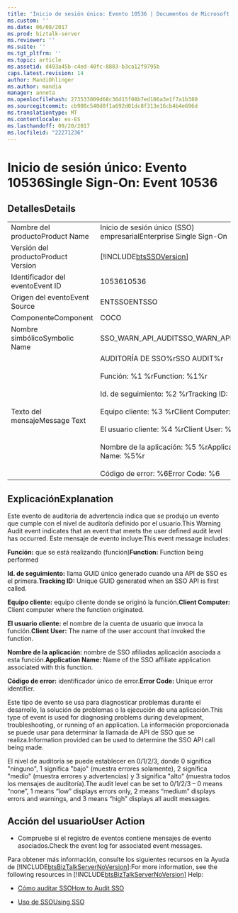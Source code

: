 ```yaml
---
title: 'Inicio de sesión único: Evento 10536 | Documentos de Microsoft'
ms.custom: ''
ms.date: 06/08/2017
ms.prod: biztalk-server
ms.reviewer: ''
ms.suite: ''
ms.tgt_pltfrm: ''
ms.topic: article
ms.assetid: d493a45b-c4ed-40fc-8803-b3ca12f9795b
caps.latest.revision: 14
author: MandiOhlinger
ms.author: mandia
manager: anneta
ms.openlocfilehash: 273533009d68c36d15f08b7ed106a3e1f7a1b380
ms.sourcegitcommit: cb908c540d8f1a692d01dc8f313e16cb4b4e696d
ms.translationtype: MT
ms.contentlocale: es-ES
ms.lasthandoff: 09/20/2017
ms.locfileid: "22271236"
---
```

# <a name="single-sign-on-event-10536"></a><span data-ttu-id="7c9cb-102">Inicio de sesión único: Evento 10536</span><span class="sxs-lookup"><span data-stu-id="7c9cb-102">Single Sign-On: Event 10536</span></span>
## <a name="details"></a><span data-ttu-id="7c9cb-103">Detalles</span><span class="sxs-lookup"><span data-stu-id="7c9cb-103">Details</span></span>  
  
|||  
|-|-|  
|<span data-ttu-id="7c9cb-104">Nombre del producto</span><span class="sxs-lookup"><span data-stu-id="7c9cb-104">Product Name</span></span>|<span data-ttu-id="7c9cb-105">Inicio de sesión único (SSO) empresarial</span><span class="sxs-lookup"><span data-stu-id="7c9cb-105">Enterprise Single Sign-On</span></span>|  
|<span data-ttu-id="7c9cb-106">Versión del producto</span><span class="sxs-lookup"><span data-stu-id="7c9cb-106">Product Version</span></span>|[!INCLUDE[btsSSOVersion](../includes/btsssoversion-md.md)]|  
|<span data-ttu-id="7c9cb-107">Identificador del evento</span><span class="sxs-lookup"><span data-stu-id="7c9cb-107">Event ID</span></span>|<span data-ttu-id="7c9cb-108">10536</span><span class="sxs-lookup"><span data-stu-id="7c9cb-108">10536</span></span>|  
|<span data-ttu-id="7c9cb-109">Origen del evento</span><span class="sxs-lookup"><span data-stu-id="7c9cb-109">Event Source</span></span>|<span data-ttu-id="7c9cb-110">ENTSSO</span><span class="sxs-lookup"><span data-stu-id="7c9cb-110">ENTSSO</span></span>|  
|<span data-ttu-id="7c9cb-111">Componente</span><span class="sxs-lookup"><span data-stu-id="7c9cb-111">Component</span></span>|<span data-ttu-id="7c9cb-112">CO</span><span class="sxs-lookup"><span data-stu-id="7c9cb-112">CO</span></span>|  
|<span data-ttu-id="7c9cb-113">Nombre simbólico</span><span class="sxs-lookup"><span data-stu-id="7c9cb-113">Symbolic Name</span></span>|<span data-ttu-id="7c9cb-114">SSO_WARN_API_AUDIT</span><span class="sxs-lookup"><span data-stu-id="7c9cb-114">SSO_WARN_API_AUDIT</span></span>|  
|<span data-ttu-id="7c9cb-115">Texto del mensaje</span><span class="sxs-lookup"><span data-stu-id="7c9cb-115">Message Text</span></span>|<span data-ttu-id="7c9cb-116">AUDITORÍA DE SSO%r</span><span class="sxs-lookup"><span data-stu-id="7c9cb-116">SSO AUDIT%r</span></span><br /><br /> <span data-ttu-id="7c9cb-117">Función: %1 %r</span><span class="sxs-lookup"><span data-stu-id="7c9cb-117">Function: %1%r</span></span><br /><br /> <span data-ttu-id="7c9cb-118">Id. de seguimiento: %2 %r</span><span class="sxs-lookup"><span data-stu-id="7c9cb-118">Tracking ID: %2%r</span></span><br /><br /> <span data-ttu-id="7c9cb-119">Equipo cliente: %3 %r</span><span class="sxs-lookup"><span data-stu-id="7c9cb-119">Client Computer: %3%r</span></span><br /><br /> <span data-ttu-id="7c9cb-120">El usuario cliente: %4 %r</span><span class="sxs-lookup"><span data-stu-id="7c9cb-120">Client User: %4%r</span></span><br /><br /> <span data-ttu-id="7c9cb-121">Nombre de la aplicación: %5 %r</span><span class="sxs-lookup"><span data-stu-id="7c9cb-121">Application Name: %5%r</span></span><br /><br /> <span data-ttu-id="7c9cb-122">Código de error: %6</span><span class="sxs-lookup"><span data-stu-id="7c9cb-122">Error Code: %6</span></span>|  
  
## <a name="explanation"></a><span data-ttu-id="7c9cb-123">Explicación</span><span class="sxs-lookup"><span data-stu-id="7c9cb-123">Explanation</span></span>  
 <span data-ttu-id="7c9cb-124">Este evento de auditoría de advertencia indica que se produjo un evento que cumple con el nivel de auditoría definido por el usuario.</span><span class="sxs-lookup"><span data-stu-id="7c9cb-124">This Warning Audit event indicates that an event that meets the user defined audit level has occurred.</span></span> <span data-ttu-id="7c9cb-125">Este mensaje de evento incluye:</span><span class="sxs-lookup"><span data-stu-id="7c9cb-125">This event message includes:</span></span>  
  
 <span data-ttu-id="7c9cb-126">**Función:** que se está realizando (función)</span><span class="sxs-lookup"><span data-stu-id="7c9cb-126">**Function:** Function being performed</span></span>  
  
 <span data-ttu-id="7c9cb-127">**Id. de seguimiento:** llama GUID único generado cuando una API de SSO es el primera.</span><span class="sxs-lookup"><span data-stu-id="7c9cb-127">**Tracking ID:** Unique GUID generated when an SSO API is first called.</span></span>  
  
 <span data-ttu-id="7c9cb-128">**Equipo cliente:** equipo cliente donde se originó la función.</span><span class="sxs-lookup"><span data-stu-id="7c9cb-128">**Client Computer:** Client computer where the function originated.</span></span>  
  
 <span data-ttu-id="7c9cb-129">**El usuario cliente:** el nombre de la cuenta de usuario que invoca la función.</span><span class="sxs-lookup"><span data-stu-id="7c9cb-129">**Client User:** The name of the user account that invoked the function.</span></span>  
  
 <span data-ttu-id="7c9cb-130">**Nombre de la aplicación:** nombre de SSO afiliadas aplicación asociada a esta función.</span><span class="sxs-lookup"><span data-stu-id="7c9cb-130">**Application Name:** Name of the SSO affiliate application associated with this function.</span></span>  
  
 <span data-ttu-id="7c9cb-131">**Código de error:** identificador único de error.</span><span class="sxs-lookup"><span data-stu-id="7c9cb-131">**Error Code:** Unique error identifier.</span></span>  
  
 <span data-ttu-id="7c9cb-132">Este tipo de evento se usa para diagnosticar problemas durante el desarrollo, la solución de problemas o la ejecución de una aplicación.</span><span class="sxs-lookup"><span data-stu-id="7c9cb-132">This type of event is used for diagnosing problems during development, troubleshooting, or running of an application.</span></span> <span data-ttu-id="7c9cb-133">La información proporcionada se puede usar para determinar la llamada de API de SSO que se realiza.</span><span class="sxs-lookup"><span data-stu-id="7c9cb-133">Information provided can be used to determine the SSO API call being made.</span></span>  
  
 <span data-ttu-id="7c9cb-134">El nivel de auditoría se puede establecer en 0/1/2/3, donde 0 significa "ninguno", 1 significa "bajo" (muestra errores solamente), 2 significa "medio" (muestra errores y advertencias) y 3 significa "alto" (muestra todos los mensajes de auditoría).</span><span class="sxs-lookup"><span data-stu-id="7c9cb-134">The audit level can be set to 0/1/2/3 – 0 means “none”, 1 means “low” displays errors only, 2 means “medium” displays errors and warnings, and 3 means “high” displays all audit messages.</span></span>  
  
## <a name="user-action"></a><span data-ttu-id="7c9cb-135">Acción del usuario</span><span class="sxs-lookup"><span data-stu-id="7c9cb-135">User Action</span></span>  
  
-   <span data-ttu-id="7c9cb-136">Compruebe si el registro de eventos contiene mensajes de evento asociados.</span><span class="sxs-lookup"><span data-stu-id="7c9cb-136">Check the event log for associated event messages.</span></span>  
  
 <span data-ttu-id="7c9cb-137">Para obtener más información, consulte los siguientes recursos en la Ayuda de [!INCLUDE[btsBizTalkServerNoVersion](../includes/btsbiztalkservernoversion-md.md)]:</span><span class="sxs-lookup"><span data-stu-id="7c9cb-137">For more information, see the following resources in [!INCLUDE[btsBizTalkServerNoVersion](../includes/btsbiztalkservernoversion-md.md)] Help:</span></span>  
  
-   [<span data-ttu-id="7c9cb-138">Cómo auditar SSO</span><span class="sxs-lookup"><span data-stu-id="7c9cb-138">How to Audit SSO</span></span>](../core/how-to-audit-sso.md)  
  
-   [<span data-ttu-id="7c9cb-139">Uso de SSO</span><span class="sxs-lookup"><span data-stu-id="7c9cb-139">Using SSO</span></span>](../core/using-sso.md)